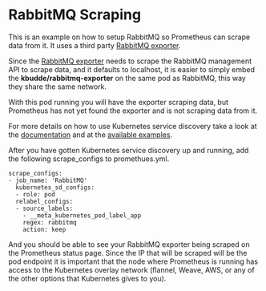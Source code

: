 # RabbitMQ Scraping

This is an example on how to setup RabbitMQ so Prometheus can scrape data from it.
It uses a third party [RabbitMQ exporter](https://github.com/kbudde/rabbitmq_exporter).

Since the [RabbitMQ exporter](https://github.com/kbudde/rabbitmq_exporter) needs to
scrape the RabbitMQ management API to scrape data, and it defaults to localhost, it is
easier to simply embed the **kbudde/rabbitmq-exporter** on the same pod as RabbitMQ,
this way they share the same network.

With this pod running you will have the exporter scraping data, but Prometheus has not
yet found the exporter and is not scraping data from it.

For more details on how to use Kubernetes service discovery take a look at the 
[documentation](https://prometheus.io/docs/operating/configuration/#kubernetes-sd-configurations-kubernetes_sd_config)
and at the [available examples](./../).

After you have gotten Kubernetes service discovery up and running, add the following scrape_configs to promethues.yml.

```
scrape_configs:
- job_name: 'RabbitMQ'
  kubernetes_sd_configs:
  - role: pod
  relabel_configs:
  - source_labels:
    - __meta_kubernetes_pod_label_app
    regex: rabbitmq
    action: keep
```

And you should be able to see your RabbitMQ exporter being scraped on the Prometheus status page.
Since the IP that will be scraped will be the pod endpoint it is important that the node
where Prometheus is running has access to the Kubernetes overlay network
(flannel, Weave, AWS, or any of the other options that Kubernetes gives to you).
